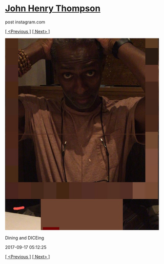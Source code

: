 # [John Henry Thompson](../README.md)
post instagram.com

[[ <Previous ]](2017-09-17-6.md) [[ Next> ]](2017-09-15-1.md)

[![](../media/2017-09-17/Dining-and-DICEing.jpg)](../README.md)

Dining and DICEing

2017-09-17 05:12:25

[[ <Previous ]](2017-09-17-6.md) [[ Next> ]](2017-09-15-1.md)